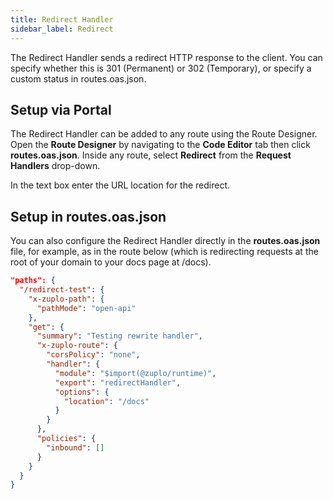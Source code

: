 ```yaml
---
title: Redirect Handler
sidebar_label: Redirect
---
```


The Redirect Handler sends a redirect HTTP response to the client. You can
specify whether this is 301 (Permanent) or 302 (Temporary), or specify a custom
status in routes.oas.json.

## Setup via Portal

The Redirect Handler can be added to any route using the Route Designer. Open
the **Route Designer** by navigating to the **Code Editor** tab then click
**routes.oas.json**. Inside any route, select **Redirect** from the **Request
Handlers** drop-down.

In the text box enter the URL location for the redirect.

## Setup in routes.oas.json

You can also configure the Redirect Handler directly in the **routes.oas.json**
file, for example, as in the route below (which is redirecting requests at the
root of your domain to your docs page at /docs).

```json
"paths": {
  "/redirect-test": {
    "x-zuplo-path": {
      "pathMode": "open-api"
    },
    "get": {
      "summary": "Testing rewrite handler",
      "x-zuplo-route": {
        "corsPolicy": "none",
        "handler": {
          "module": "$import(@zuplo/runtime)",
          "export": "redirectHandler",
          "options": {
            "location": "/docs"
          }
        }
      },
      "policies": {
        "inbound": []
      }
    }
  }
}
```
